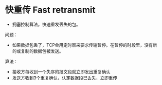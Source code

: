 # 快重传 Fast retransmit

- 拥塞控制算法，快速重发丢失的包。

问题：

- 如果数据包丢了，TCP会用定时器来要求传输暂停。在暂停的时段里，没有新的或复制的数据包被发送。

算法：

- 接收方每收到一个失序的报文段就立即发出重复确认
- 发送方收到3个重复确认，认定数据段已丢失，立即重传
